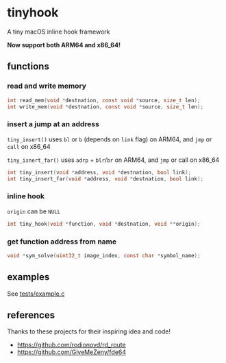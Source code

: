 # tinyhook

A tiny macOS inline hook framework

**Now support both ARM64 and x86_64!**

## functions

### read and write memory

```c
int read_mem(void *destnation, const void *source, size_t len);
int write_mem(void *destnation, const void *source, size_t len);
```

### insert a jump at an address

`tiny_insert()` uses `bl` or `b` (depends on `link` flag) on ARM64, and `jmp` or `call` on x86_64

`tiny_isnert_far()` uses `adrp` + `blr`/`br` on ARM64, and `jmp` or call on x86_64

```c
int tiny_insert(void *address, void *destnation, bool link);
int tiny_insert_far(void *address, void *destnation, bool link);
```

### inline hook

`origin` can be `NULL`

```c
int tiny_hook(void *function, void *destnation, void **origin);
```

### get function address from name

```c
void *sym_solve(uint32_t image_index, const char *symbol_name);
```

## examples

See [tests/example.c](https://github.com/Antibioticss/tinyhook/blob/main/tests/example.c)

## references

Thanks to these projects for their inspiring idea and code!

-   https://github.com/rodionovd/rd_route
-   https://github.com/GiveMeZeny/fde64
